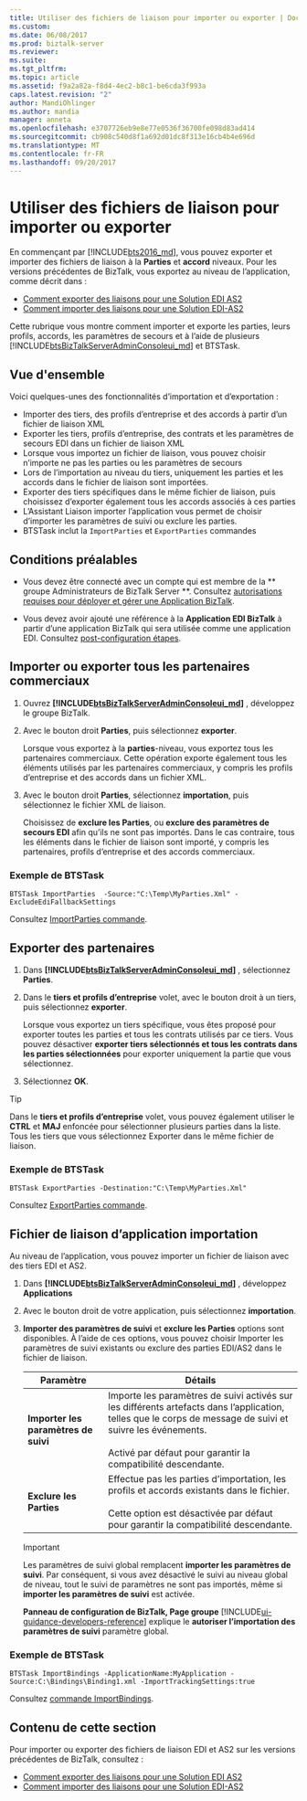 ```yaml
---
title: Utiliser des fichiers de liaison pour importer ou exporter | Documents Microsoft
ms.custom: 
ms.date: 06/08/2017
ms.prod: biztalk-server
ms.reviewer: 
ms.suite: 
ms.tgt_pltfrm: 
ms.topic: article
ms.assetid: f9a2a82a-f8d4-4ec2-b8c1-be6cda3f993a
caps.latest.revision: "2"
author: MandiOhlinger
ms.author: mandia
manager: anneta
ms.openlocfilehash: e3707726eb9e8e77e0536f36700fe098d83ad414
ms.sourcegitcommit: cb908c540d8f1a692d01dc8f313e16cb4b4e696d
ms.translationtype: MT
ms.contentlocale: fr-FR
ms.lasthandoff: 09/20/2017
---
```

# <a name="use-binding-files-to-import-or-export"></a>Utiliser des fichiers de liaison pour importer ou exporter

En commençant par [!INCLUDE[bts2016_md](../includes/bts2016-md.md)], vous pouvez exporter et importer des fichiers de liaison à la **Parties** et **accord** niveaux. Pour les versions précédentes de BizTalk, vous exportez au niveau de l’application, comme décrit dans : 

* [Comment exporter des liaisons pour une Solution EDI AS2](../core/how-to-export-bindings-for-an-edi-as2-solution.md)
* [Comment importer des liaisons pour une Solution EDI-AS2](../core/how-to-import-bindings-for-an-edi-as2-solution.md)

Cette rubrique vous montre comment importer et exporte les parties, leurs profils, accords, les paramètres de secours et à l’aide de plusieurs [!INCLUDE[btsBizTalkServerAdminConsoleui_md](../includes/btsbiztalkserveradminconsoleui-md.md)] et BTSTask. 

## <a name="overview"></a>Vue d'ensemble

Voici quelques-unes des fonctionnalités d’importation et d’exportation :

* Importer des tiers, des profils d’entreprise et des accords à partir d’un fichier de liaison XML
* Exporter les tiers, profils d’entreprise, des contrats et les paramètres de secours EDI dans un fichier de liaison XML
* Lorsque vous importez un fichier de liaison, vous pouvez choisir n’importe ne pas les parties ou les paramètres de secours
* Lors de l’importation au niveau du tiers, uniquement les parties et les accords dans le fichier de liaison sont importées.
* Exporter des tiers spécifiques dans le même fichier de liaison, puis choisissez d’exporter également tous les accords associés à ces parties
* L’Assistant Liaison importer l’application vous permet de choisir d’importer les paramètres de suivi ou exclure les parties.
* BTSTask inclut la `ImportParties` et `ExportParties` commandes 

## <a name="prerequisites"></a>Conditions préalables

* Vous devez être connecté avec un compte qui est membre de la ** groupe Administrateurs de BizTalk Server **. Consultez [autorisations requises pour déployer et gérer une Application BizTalk](../core/permissions-required-for-deploying-and-managing-a-biztalk-application.md).  

* Vous devez avoir ajouté une référence à la **Application EDI BizTalk** à partir d’une application BizTalk qui sera utilisée comme une application EDI. Consultez [post-configuration étapes](../install-and-config-guides/post-configuration-steps-to-optimize-your-environment.md).

## <a name="import-or-export-all-the-trading-partners"></a>Importer ou exporter tous les partenaires commerciaux
1. Ouvrez  **[!INCLUDE[btsBizTalkServerAdminConsoleui_md](../includes/btsbiztalkserveradminconsoleui-md.md)]** , développez le groupe BizTalk.
2. Avec le bouton droit **Parties**, puis sélectionnez **exporter**. 

    Lorsque vous exportez à la **parties**-niveau, vous exportez tous les partenaires commerciaux. Cette opération exporte également tous les éléments utilisés par les partenaires commerciaux, y compris les profils d’entreprise et des accords dans un fichier XML. 

3. Avec le bouton droit **Parties**, sélectionnez **importation**, puis sélectionnez le fichier XML de liaison. 

      Choisissez de **exclure les Parties**, ou **exclure des paramètres de secours EDI** afin qu’ils ne sont pas importés. Dans le cas contraire, tous les éléments dans le fichier de liaison sont importé, y compris les partenaires, profils d’entreprise et des accords commerciaux.     

### <a name="btstask-example"></a>Exemple de BTSTask

`BTSTask ImportParties  -Source:"C:\Temp\MyParties.Xml" -ExcludeEdiFallbackSettings`

Consultez [ImportParties commande](../core/importparties-command.md).

    
## <a name="export-individual-partners"></a>Exporter des partenaires
1. Dans  **[!INCLUDE[btsBizTalkServerAdminConsoleui_md](../includes/btsbiztalkserveradminconsoleui-md.md)]** , sélectionnez **Parties**.
2. Dans le **tiers et profils d’entreprise** volet, avec le bouton droit à un tiers, puis sélectionnez **exporter**.

    Lorsque vous exportez un tiers spécifique, vous êtes proposé pour exporter toutes les parties et tous les contrats utilisés par ce tiers. Vous pouvez désactiver **exporter tiers sélectionnés et tous les contrats dans les parties sélectionnées** pour exporter uniquement la partie que vous sélectionnez.

3. Sélectionnez **OK**. 

> [!TIP]
> Dans le **tiers et profils d’entreprise** volet, vous pouvez également utiliser le **CTRL** et **MAJ** enfoncée pour sélectionner plusieurs parties dans la liste. Tous les tiers que vous sélectionnez Exporter dans le même fichier de liaison.

### <a name="btstask-example"></a>Exemple de BTSTask

`BTSTask ExportParties -Destination:"C:\Temp\MyParties.Xml"`

Consultez [ExportParties commande](../core/exportparties-command.md).


## <a name="import-application-binding-file"></a>Fichier de liaison d’application importation

Au niveau de l’application, vous pouvez importer un fichier de liaison avec des tiers EDI et AS2. 

1. Dans  **[!INCLUDE[btsBizTalkServerAdminConsoleui_md](../includes/btsbiztalkserveradminconsoleui-md.md)]** , développez **Applications**
2. Avec le bouton droit de votre application, puis sélectionnez **importation**.
3. **Importer des paramètres de suivi** et **exclure les Parties** options sont disponibles. À l’aide de ces options, vous pouvez choisir Importer les paramètres de suivi existants ou exclure des parties EDI/AS2 dans le fichier de liaison.

    | Paramètre | Détails |
    |---|---|
    |**Importer les paramètres de suivi** | Importe les paramètres de suivi activés sur les différents artefacts dans l’application, telles que le corps de message de suivi et suivre les événements. <br/><br/>Activé par défaut pour garantir la compatibilité descendante. |
    | **Exclure les Parties**|Effectue pas les parties d’importation, les profils et accords existants dans le fichier. <br/><br/>Cette option est désactivée par défaut pour garantir la compatibilité descendante.|

     > [!IMPORTANT] 
     > Les paramètres de suivi global remplacent **importer les paramètres de suivi**. Par conséquent, si vous avez désactivé le suivi au niveau global de niveau, tout le suivi de paramètres ne sont pas importés, même si **importer les paramètres de suivi** est activée.
     > 
     > **Panneau de configuration de BizTalk, Page groupe** [!INCLUDE[ui-guidance-developers-reference](../includes/ui-guidance-developers-reference.md)] explique le **autoriser l’importation des paramètres de suivi** paramètre global.

### <a name="btstask-example"></a>Exemple de BTSTask

`BTSTask ImportBindings -ApplicationName:MyApplication -Source:C:\Bindings\Binding1.xml -ImportTrackingSettings:true`

Consultez [commande ImportBindings](../core/importbindings-command.md).

## <a name="in-this-section"></a>Contenu de cette section
Pour importer ou exporter des fichiers de liaison EDI et AS2 sur les versions précédentes de BizTalk, consultez : 

* [Comment exporter des liaisons pour une Solution EDI AS2](../core/how-to-export-bindings-for-an-edi-as2-solution.md)
* [Comment importer des liaisons pour une Solution EDI-AS2](../core/how-to-import-bindings-for-an-edi-as2-solution.md)
